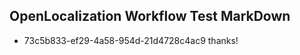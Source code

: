 ## OpenLocalization Workflow Test MarkDown
* 73c5b833-ef29-4a58-954d-21d4728c4ac9 
thanks!<!--HONumber=Mar16_HO2-->
